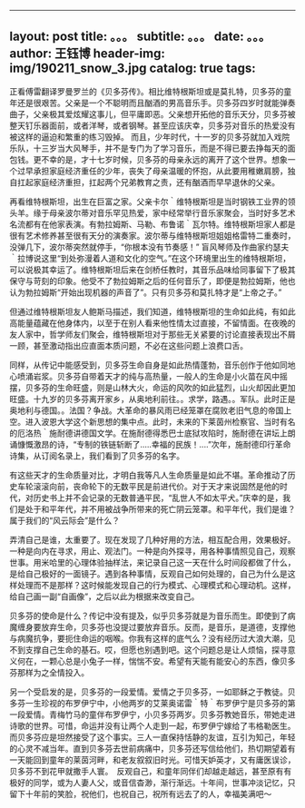  --- 
 layout:     post 
 title:      。。。 
 subtitle:   。。。
 date:       。。。
 author:     王钰博 
 header-img: img/190211_snow_3.jpg 
 catalog: true 
 tags: 
 --- 
正看傅雷翻译罗曼罗兰的《贝多芬传》。相比维特根斯坦或是莫扎特，贝多芬的童年还是很艰苦。父亲是一个不聪明而且酗酒的男高音乐手。贝多芬四岁时就能弹奏曲子，父亲极其爱炫耀这事儿，但平庸即恶。父亲想开拓他的音乐天分，贝多芬被整天钉乐器面前，或者洋琴，或者钢琴。甚至应该庆幸，贝多芬对音乐的热爱没有被这样的逼迫和繁重的练习毁掉。
而且，少年时代，十一岁的贝多芬就加入戏院乐队，十三岁当大风琴手，并不是专门为了学习音乐，而是不得已要去挣每天的面包钱。更不幸的是，才十七岁时候，贝多芬的母亲永远的离开了这个世界。想象一个过早承担家庭经济重任的少年，丧失了母亲温暖的怀抱，从此要用稚嫩肩膀，独自扛起家庭经济重担，扛起两个兄弟教育之责，还有酗酒而早早退休的父亲。

再看维特根斯坦，出生在巨富之家。父亲卡尔｀维特根斯坦是当时钢铁工业界的领头羊。缘于母亲波尔蒂对音乐罕见热爱，家中经常举行音乐家聚会，当时好多艺术名流都有在他家表演。有勃拉姆斯、马勒、布鲁诺｀瓦尔特。维特根斯坦家人都是很有艺术修养甚至很有天分的演奏家。波尔蒂与维特根斯坦姐姐格雷特二重奏时，没弹几下，波尔蒂突然就停手，“你根本没有节奏感！”
盲风琴师及作曲家约瑟夫｀拉博说这里“到处弥漫着人道和文化的空气。”在这个环境里出生的维特根斯坦，可以说极其幸运了。维特根斯坦后来在剑桥任教时，其音乐品味给同事留下了极其保守与苛刻的印象。他受不了勃拉姆斯之后的任何音乐了，即便是勃拉姆斯，他也认为勃拉姆斯“开始出现机器的声音了”。只有贝多芬和莫扎特才是“上帝之子。”

但通过维特根斯坦友人鲍斯马描述，我们知道，维特根斯坦的生命如此纯，有如此高能量蕴藏在他身体内，以至于在别人看来他性情太过直接，不留情面。在夜晚的友人家中，哲学师友们聚会，维特根斯坦对于那些无关紧要的讨论直接表现出不屑一顾，甚至激动指出应直面本质问题，不必在这些问题上浪费口舌。

同样，从传记中能感受到，贝多芬生命自身是如此热情蓬勃，音乐创作于他如同地心喷涌岩浆。贝多芬自带着天才的纯与高热量，一般人的生命是小火苗在风中摇摆，贝多芬的生命旺盛，则是山林大火，命运的风吹的如此猛烈，山火却因此更加旺盛。十九岁的贝多芬离开家乡，从奥地利前往。。求学，路遇。。军队。此时正是奥地利与德国。。法国？争战。大革命的暴风雨已经笼罩在腐败老旧气息的帝国上空。进入波恩大学这个新思想的集中点。此时，未来的下莱茵州检察官、当时有名的厄洛热｀施耐德讲德国文学。在施耐德得悉巴士底狱攻陷时，施耐德在讲坛上朗诵慷慨激昂的诗，“专制的铁链斩断了.....幸福的民族！....”次年，施耐德印行革命诗集，从订阅名录上，我们看到了贝多芬的名字。


有这些天才的生命质量对比，才明白我等凡人生命质量是如此不堪。革命推动了历史车轮滚滚向前，丧命轮下的无数平民是前进代价。对于天才来说固然是他的时代，对历史书上并不会记录的无数普通平民，“乱世人不如太平犬。”庆幸的是，我们是处于和平年代，并不用被战争所带来的死亡阴云笼罩。和平年代，我们是谁？属于我们的“风云际会”是什么？

弄清自己是谁，太重要了。现在发现了几种好用的方法，相互配合用，效果极好。一种是向内在寻求，用止、观法门。一种是向外探寻，用各种事情照见自己，观察世事。用米哈里的心理体验抽样法，来记录自己这一天在什么时间段都做了什么，是给自己极好的一面镜子。遇到各种事情，反观自己如何处理的，自己为什么是这样处理而不是那样？这时候能发现自己的行为模式、心理模式和心理动机。这样，给自己画一副“自画像”，之后以此为根据来改变自己。


贝多芬的使命是什么？传记中没有提及，似乎贝多芬就是为音乐而生。即使到了病魔缠身要放弃生命，贝多芬也没提过要放弃音乐。反而，是音乐，是道德，支撑他与病魔抗争，要扼住命运的咽喉。你我有这样的底气么？没有经历过大浪大潮，见不到支撑自己生命的基石。哎，但愿也别遇到吧。这个问题总是让人烦恼，探寻意义何在，一颗心总是小兔子一样，惴惴不安。希望有天能有能安心的东西，像贝多芬那样为之全情投入。


另一个受启发的是，贝多芬的一段爱情。爱情之于贝多芬，一如耶稣之于教徒。贝多芬一生珍视的布罗伊宁中，小他两岁的艾莱奥诺雷｀特｀布罗伊宁是贝多芬的第一段爱情。青梅竹马的童伴布罗伊宁，小贝多芬两岁。贝多芬教她音乐，带她走进诗歌的世界。可惜，命运并没有让两个人走到一起，布罗伊宁嫁给了韦格勒医生。而贝多芬应是坦然接受了这个事实。三人一直保持恬静的友谊，互引为知己，年轻的心灵不减当年。直到贝多芬去世前病痛中，贝多芬还写信给他们，热切期望着有一天能回到童年的莱茵河畔，和老友叙叙旧时光。可惜天妒英才，又有庸医误诊，贝多芬不到花甲就撒手人寰。　反观自己，和童年同伴们却越走越远，甚至原有有极好的同学，或为人妻人父，或音信杳渺，渐行渐远。十年间，世事冲淡记忆，只留下十年前的笑脸，祝他们，也祝自己，祝所有远去了的人，幸福美满吧～



